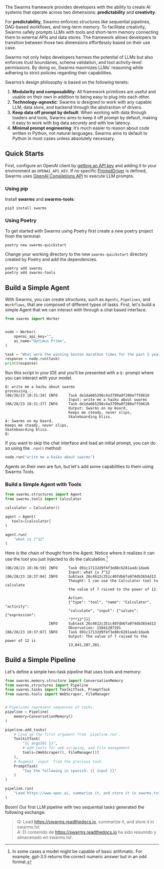 The Swarms framework provides developers with the ability to create AI systems that operate across two dimensions: **predictability** and **creativity**. 

For **predictability**, Swarms enforces structures like sequential pipelines, DAG-based workflows, and long-term memory. To facilitate creativity, Swarms safely prompts LLMs with tools and short-term memory connecting them to external APIs and data stores. The framework allows developers to transition between those two dimensions effortlessly based on their use case.

Swarms not only helps developers harness the potential of LLMs but also enforces trust boundaries, schema validation, and tool activity-level permissions. By doing so, Swarms maximizes LLMs’ reasoning while adhering to strict policies regarding their capabilities.

Swarms’s design philosophy is based on the following tenets:

1. **Modularity and composability**: All framework primitives are useful and usable on their own in addition to being easy to plug into each other.
2. **Technology-agnostic**: Swarms is designed to work with any capable LLM, data store, and backend through the abstraction of drivers.
3. **Keep data off prompt by default**: When working with data through loaders and tools, Swarms aims to keep it off prompt by default, making it easy to work with big data securely and with low latency.
4. **Minimal prompt engineering**: It’s much easier to reason about code written in Python, not natural languages. Swarms aims to default to Python in most cases unless absolutely necessary.

## Quick Starts

First, configure an OpenAI client by [getting an API key](https://beta.openai.com/account/api-keys) and adding it to your environment as `OPENAI_API_KEY`. If no specific [PromptDriver](structures/prompt-drivers.md) is defined, Swarms uses [OpenAI Completions API](https://platform.openai.com/docs/guides/completion) to execute LLM prompts. 

### Using pip

Install **swarms** and **swarms-tools**:

```
pip3 install swarms 
```

### Using Poetry

To get started with Swarms using Poetry first create a new poetry project from the terminal: 

```
poetry new swarms-quickstart
```

Change your working directory to the new `swarms-quickstart` directory created by Poetry and add the dependencies. 

```
poetry add swarms
poetry add swarms-tools
```
## Build a Simple Agent 
With Swarms, you can create *structures*, such as `Agents`, `Pipelines`, and `Workflows`, that are composed of different types of tasks. First, let's build a simple Agent that we can interact with through a chat based interface. 

```python
from swarms import Worker


node = Worker(
    openai_api_key="",
    ai_name="Optimus Prime",
)

task = "What were the winning boston marathon times for the past 5 years (ending in 2022)? Generate a table of the year, name, country of origin, and times."
response = node.run(task)
print(response)
```
Run this script in your IDE and you'll be presented with a `Q:` prompt where you can interact with your model. 
```
Q: write me a haiku about swarms 
processing...
[06/28/23 10:31:34] INFO     Task de1da665296c4a3799a0f280aff59610              
                             Input: write me a haiku about swarms             
[06/28/23 10:31:37] INFO     Task de1da665296c4a3799a0f280aff59610              
                             Output: Swarms on my board,                      
                             Keeps me steady, never slips,                      
                             Skateboarding bliss.                               
A: Swarms on my board,
Keeps me steady, never slips,
Skateboarding bliss.
Q: 
```
If you want to skip the chat interface and load an initial prompt, you can do so using the `.run()` method: 

```python
node.run("write me a haiku about swarms")
```
Agents on their own are fun, but let's add some capabilities to them using Swarms Tools. 
### Build a Simple Agent with Tools 

```python
from swarms.structures import Agent
from swarms.tools import Calculator

calculator = Calculator()

agent = Agent(
   tools=[calculator]
)

agent.run(
    "what is 7^12"
)
```
Here is the chain of thought from the Agent. Notice where it realizes it can use the tool you just injected to do the calculation.[^1] 
[^1]: In some cases a model might be capable of basic arithmatic. For example, gpt-3.5 returns the correct numeric answer but in an odd format.

```
[06/28/23 10:36:59] INFO     Task 891c17132d9f4f3e88c6281aadc1daeb              
                             Input: what is 7^12                                
[06/28/23 10:37:04] INFO     Subtask 26c4612c351c407db6fa974db3654d13           
                             Thought: I can use the Calculator tool to calculate
                             the value of 7 raised to the power of 12.          
                                                                                
                             Action:                                            
                             {"type": "tool", "name": "Calculator", "activity": 
                             "calculate", "input": {"values": {"expression":    
                             "7**12"}}}                                         
                    INFO     Subtask 26c4612c351c407db6fa974db3654d13           
                             Observation: 13841287201                           
[06/28/23 10:37:07] INFO     Task 891c17132d9f4f3e88c6281aadc1daeb              
                             Output: The value of 7 raised to the power of 12 is
                             13,841,287,201.   
```

## Build a Simple Pipeline

Let's define a simple two-task pipeline that uses tools and memory:

```python
from swarms.memory.structure import ConversationMemory
from swarms.structures import Pipeline
from swarms.tasks import ToolkitTask, PromptTask
from swarms.tools import WebScraper, FileManager


# Pipelines represent sequences of tasks.
pipeline = Pipeline(
    memory=ConversationMemory()
)

pipeline.add_tasks(
    # Load up the first argument from `pipeline.run`.
    ToolkitTask(
        "{{ args[0] }}",
        # Add tools for web scraping, and file management
        tools=[WebScraper(), FileManager()]
    ),
    # Augment `input` from the previous task.
    PromptTask(
        "Say the following in spanish: {{ input }}"
    )
)

pipeline.run(
    "Load https://www.apac.ai, summarize it, and store it in swarms.txt"
)
```

Boom! Our first LLM pipeline with two sequential tasks generated the following exchange:

> Q: Load https://swarms.readthedocs.io, summarize it, and store it in swarms.txt  
> A: El contenido de https://swarms.readthedocs.io ha sido resumido y almacenado en swarms.txt.
